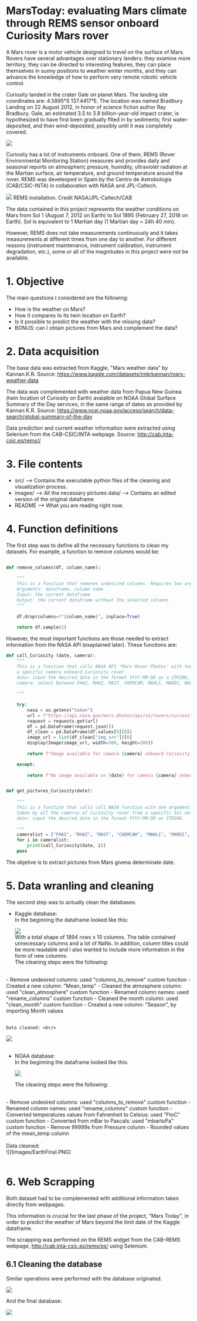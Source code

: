 # MarsToday: evaluating Mars climate through REMS sensor onboard Curiosity Mars rover


A Mars rover is a motor vehicle designed to travel on the surface of Mars. Rovers have several advantages over stationary landers: they examine more territory, they can be directed to interesting features, they can place themselves in sunny positions to weather winter months, and they can advance the knowledge of how to perform very remote robotic vehicle control.

Curiosity landed in the crater Gale on planet Mars. The landing site coordinates are: 4.5895°S 137.4417°E. The location was named Bradbury Landing on 22 August 2012, in honor of science fiction author Ray Bradbury. Gale, an estimated 3.5 to 3.8 billion-year-old impact crater, is hypothesized to have first been gradually filled in by sediments; first water-deposited, and then wind-deposited, possibly until it was completely covered.

![](images/Gale_crater.jpg)

Curiosity has a lot of instruments onboard. One of them, REMS (Rover Environmental Monitoring Station) measures and provides daily and seasonal reports on atmospheric pressure, humidity, ultraviolet radiation at the Martian surface, air temperature, and ground temperature around the rover. REMS was develeoped in Spain by the Centro de Astrobología (CAB/CSIC-INTA) in collaboration with NASA and JPL-Caltech.

![](images/Installation.jpg)
REMS installation. Credit NASA/JPL-Caltech/CAB

The data contained in this project represents the weather conditions on Mars from Sol 1 (August 7, 2012 on Earth) to Sol 1895 (February 27, 2018 on Earth). Sol is equivalent to 1 Martian day (1 Martian day = 24h 40 min).

However, REMS does not take measurements continuously and it takes measurements at different times from one day to another. For different reasons (instrument maintenance, instrument calibration, instrument degradation, etc.), some or all of the magnitudes in this project were not be available.

# 1. Objective

The main questions I considered are the following:

- How is the weather on Mars?
- How it compares to its twin location on Earth?
- Is it possible to predict the weather with the missing data?
- BONUS: can I obtain pictures from Mars and complement the data?

# 2. Data acquisition

The base data was extracted from Kaggle, "Mars weather data" by Kannan.K.R. Source: https://www.kaggle.com/datasets/imkrkannan/mars-weather-data

The data was complemented with weather data from Papua New Guinea (twin location of Curiosity on Earth) avaialble on NOAA Global Surface Summary of the Day services, in the same range of dates as provided by Kannan.K.R. Source: https://www.ncei.noaa.gov/access/search/data-search/global-summary-of-the-day

Data prediction and current weather information were extracted using Selenium from the CAB-CSIC/INTA webpage. Source: http://cab.inta-csic.es/rems//

# 3. File contents

- src/ --> Contains the executable python files of the cleaning and visualization process. 
- images/ --> All the necessary pictures data/ --> Contains an edited version of the original dataframe 
- README --> What you are reading right now.

# 4. Function definitions

The first step was to define all the necessary functions to clean my datasets. For example, a function to remove columns would be:

```python

def remove_columns(df, column_name):
    
    """
    This is a function that removes undesired columns. Requires two arguments.
    Arguments: dataframe, column name
    Input: the current dataframe
    Output: the current dataframe without the selected columns
    """
    
    df.drop(columns=f"{column_name}", inplace=True)
    
    return df.sample(2)

```
However, the most important functions are those needed to extract information from the NASA API (exaplained later). These functions are:

```python
def call_Curiosity (date, camera):
    """
    This is a function that calls NASA API 'Mars Rover Photos' with two arguments. It returns the url from
    a specific camera onboard Curiosity rover.
    date: input the desired date in the format YYYY-MM-DD as a STRING,
    camera: select between FHAZ, RHAZ, MAST, CHEMCAM, MAHLI, MARDI, NAVCAM, PANCAM, MINITES, as STRING
    
    """
        
    try:
        nasa = os.getenv("token")
        url = f"https://api.nasa.gov/mars-photos/api/v1/rovers/curiosity/photos?earth_date={date}&camera={camera}&api_key={nasa}"
        request = requests.get(url)
        df = pd.DataFrame(request.json())
        df_clean = pd.DataFrame(df.values[0][0])
        image_url = list(df_clean["img_src"])[0]
        display(Image(image_url, width=300, height=200))
        
        return f"Image available for camera {camera} onboard Curiosity rover"

    except:
            
        return f"No image available on {date} for camera {camera} onboard Curiosity rover, please select another date"
```
```python

def get_pictures_Curiosity(date):
    
    """
    This is a function that calls call_NASA function with one argument. It returns the url of all the pictures 
    taken by all the cameras of Curiosity rover from a specific Sol date.
    date: input the desired date in the format YYYY-MM-DD as STRING.
    
    """       
    cameralist = ["FHAZ", "RHAZ", "MAST", "CHEMCAM", "MAHLI", "MARDI", "NAVCAM", "PANCAM", "MINITES"]
    for i in cameralist:
        print(call_Curiosity(date, i))
    pass
```

The objetive is to extract pictures from Mars givena determinate date.

# 5. Data wranling and cleaning

The second step was to actually clean the databases:

- Kaggle database: <br/>
    In the beginning the dataframe looked like this:

    ![](images/MarsFirst.PNG) <br/>
    With a total shape of 1894 rows x 10 columns. The table contained unnecessary columns and a lot of NaNs. In addition, column titles could be more readable and I also wanted to include more information in the form of new columns. <br/>
    The cleaning steps were the following:
<br/>
    - Remove undesired columns: used "columns_to_remove" custom function
    - Created a new column: "Mean_temp"
    - Cleaned the atmosphere column: used "clean_atmosphere" custom function
    - Renamed column names: used "rename_columns" custom function
    - Cleaned the month column: used "clean_month" custom function
    - Created a new column: "Season", by importing Month values <br/><br/>
     
    Data cleaned: <br/>
![](images/MarsFinal.PNG)<br/><br/>

- NOAA database:<br/>
    In the beginning the dataframe looked like this:

    ![](images/EarthFirst.PNG)<br/>

    The cleaning steps were the following:
<br/>
    - Remove undesired columns: used "columns_to_remove" custom function
    - Renamed column names: used "rename_columns" custom function
    - Converted temperatures values from Fahrenheit to Celsius: used "FtoC" custom function
    - Converted from mBar to Pascals: used "mbartoPa" custom function
    - Remove 99999s from Pressure column
    - Rounded values of the mean_temp column <br/><br/>
      Data cleaned: <br/>
![](images/EarthFinal.PNG)<br/><br/>

# 6. Web Scrapping

Both dataset had to be complemented with additional information taken directly from webpages.

This information is crucial for the last phase of the project, "Mars Today", in order to predict the weather of Mars beyond the limit date of the Kaggle dataframe.

The scrapping was performed on the REMS widget from the CAB-REMS webpage, http://cab.inta-csic.es/rems/es/ using Selenium.

## 6.1 Cleaning the database

Similar operations were performed with the database originated.

![](images/ScrapFirst.PNG)

And the final database:

![](images/ScrapFinal.PNG)
